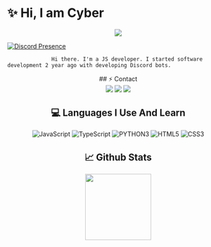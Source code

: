 # ✨ Hi, I am Cyber 

<div align="center">
    <img src="https://komarev.com/ghpvc/?username=Cyber-Woxy&color=blue"/>
</div>  


   [![Discord Presence](https://lanyard-profile-readme.vercel.app/api/585864203412308004?theme=light&bg=1c1c1c&animated=false&hideDiscrim=false&borderRadius=30px)](https://discord.com/users/585864203412308004)



                  Hi there. I'm a JS developer. I started software development 2 year ago with developing Discord bots.
<div align="center">
 ## ⚡ Contact

<div align="center">
    <a href="https://discord.com/users/585864203412308004" target="_blank"><img src="https://img.shields.io/badge/-Cyber-black?style=for-the-badge&logo=discord&logoColor=1e44ee"></a>
    <a href="https://github.com/Cyber-Woxy" target="_blank"><img src="https://img.shields.io/badge/-Cyber-black?style=for-the-badge&logo=github&logoColor=white"></a>
    <a href="https://discord.gg/rate" target="_blank"><img src="https://img.shields.io/badge/-Rate%201920-black?style=for-the-badge&logo=discord&logoColor=1e44ee"></a>
</div>

## 💻 Languages I Use And Learn

<div align="center">
    <img alt="JavaScript" align="center" src="https://img.shields.io/badge/-Javascript-edb200?style=flat-square&logo=javascript&logoColor=white"/>
    <img alt="TypeScript" align="center" src="https://img.shields.io/badge/-Typescript-007acc?style=flat-square&logo=typescript&logoColor=white"/>
    <img alt="PYTHON3" align="center" src="https://img.shields.io/badge/-Pyhton-yellow?style=flat-square&logo=python&logoColor=white"/>
    <img alt="HTML5" align="center" src="https://img.shields.io/badge/-HTML5-E34F26?style=flat-square&logo=html5&logoColor=white"/>
    <img alt="CSS3" align="center" src="https://img.shields.io/badge/-CSS3-264de4?style=flat-square&logo=css3&logoColor=white"/>
</div>

## 📈 Github Stats

<div align="center">
    <img src="https://github-readme-stats.vercel.app/api?username=Cyber-Woxy&show_icons=true&theme=radical&hide_border=true" width="%100" height="150px">
    <br>
</div>
